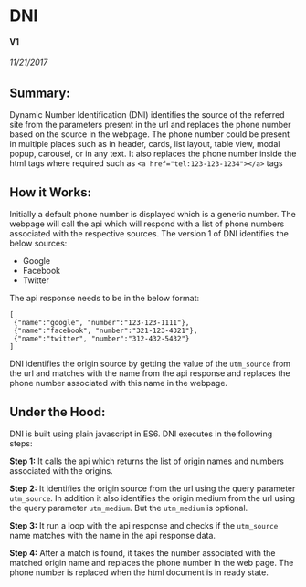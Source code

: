 # DNI

#### V1
###### 11/21/2017


## Summary:

Dynamic Number Identification (DNI) identifies the source of the referred site from the parameters present in the url and replaces the phone number based on the source in the webpage. The phone number could be present in multiple places such as in header, cards, list layout, table view, modal popup, carousel, or in any text. It also replaces the phone number inside the html tags where required such as `<a href="tel:123-123-1234"></a>` tags


## How it Works:

Initially a default phone number is displayed which is a generic number. The webpage will call the api which will respond with a list of phone numbers associated with the respective sources. The version 1 of DNI identifies the below sources:
* Google
* Facebook
* Twitter

The api response needs to be in the below format:
```
[
 {"name":"google", "number":"123-123-1111"}, 
 {"name":"facebook", "number":"321-123-4321"}, 
 {"name":"twitter", "number":"312-432-5432"}
]
```

DNI identifies the origin source by getting the value of the `utm_source` from the url and matches with the name from the api response and replaces the phone number associated with this name in the webpage.


## Under the Hood: 

DNI is built using plain javascript in ES6. 
DNI executes in the following steps:

**Step 1:** It calls the api which returns the list of origin names and numbers associated with the origins. 

**Step 2:** It identifies the origin source from the url using the query parameter `utm_source`. In addition it also identifies the origin medium from the url using the query parameter `utm_medium`. But the `utm_medium` is optional.

**Step 3:** It run a loop with the api response and checks if the `utm_source` name matches with the name in the api response data.

**Step 4:** After a match is found, it takes the number associated with the matched origin name and replaces the phone number in the web page. The phone number is replaced when the html document is in ready state.




